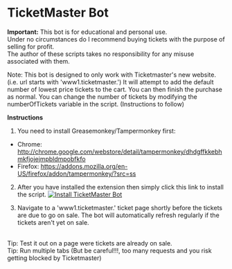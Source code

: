 # TicketMaster Bot

**Important:** 
This bot is for educational and personal use.  
Under no circumstances do I recommend buying tickets with the purpose of selling for profit.  
The author of these scripts takes no responsibility for any misuse associated with them.

Note: This bot is designed to only work with Ticketmaster's new website. (i.e. url starts with 'www1.ticketmaster.')
It will attempt to add the default number of lowest price tickets to the cart. You can then finish the purchase as normal.
You can change the number of tickets by modifying the numberOfTickets variable in the script. (Instructions to follow)


**Instructions**

1) You need to install Greasemonkey/Tampermonkey first:
* Chrome: http://chrome.google.com/webstore/detail/tampermonkey/dhdgffkkebhmkfjojejmpbldmpobfkfo
* Firefox: https://addons.mozilla.org/en-US/firefox/addon/tampermonkey/?src=ss  

2) After you have installed the extension then simply click this link to install the script.
[![Install TicketMaster Bot](https://github.com/spikeruk/TicketmasterBot/blob/master/resources/install.png)](https://github.com/RaheesAhmed/Ticket-Master-Bot/raw/master/ticketmasterbot.user.js)


3) Navigate to a 'www1.ticketmaster.' ticket page shortly before the tickets are due to go on sale.
The bot will automatically refresh regularly if the tickets aren't yet on sale.  

<br>
Tip: Test it out on a page were tickets are already on sale. <br>
Tip: Run multiple tabs (But be careful!!!, too many requests and you risk getting blocked by Ticketmaster)

